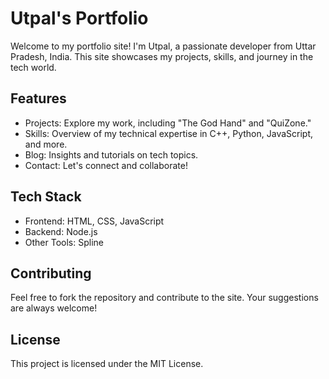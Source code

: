 # Utpal's Portfolio
Welcome to my portfolio site! I'm Utpal, a passionate developer from Uttar Pradesh, India. This site showcases my projects, skills, and journey in the tech world.

## Features
+ Projects: Explore my work, including "The God Hand" and "QuiZone."
+ Skills: Overview of my technical expertise in C++, Python, JavaScript, and more.
+ Blog: Insights and tutorials on tech topics.
+ Contact: Let's connect and collaborate!

## Tech Stack
+ Frontend: HTML, CSS, JavaScript
+ Backend: Node.js
+ Other Tools: Spline

## Contributing
Feel free to fork the repository and contribute to the site. Your suggestions are always welcome!

## License
This project is licensed under the MIT License.
